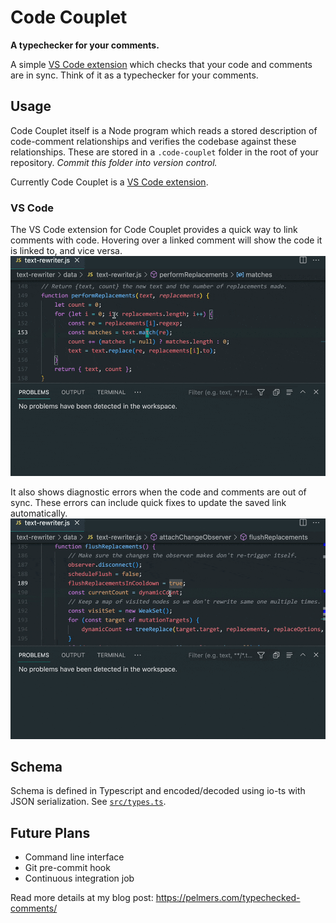 # Code Couplet

**A typechecker for your comments.**

A simple [VS Code extension](https://marketplace.visualstudio.com/items?itemName=pelmers.code-couplet-vscode) which checks that your code and comments are in sync.
Think of it as a typechecker for your comments.

## Usage

Code Couplet itself is a Node program which reads a stored description of code-comment relationships and verifies the codebase against these relationships.
These are stored in a `.code-couplet` folder in the root of your repository.
_Commit this folder into version control._

Currently Code Couplet is a [VS Code extension](https://marketplace.visualstudio.com/items?itemName=pelmers.code-couplet-vscode).

### VS Code

The VS Code extension for Code Couplet provides a quick way to link comments with code.
Hovering over a linked comment will show the code it is linked to, and vice versa.
![Example 1](vscode-extension/examples/manual_pin_demo.gif)

It also shows diagnostic errors when the code and comments are out of sync.
These errors can include quick fixes to update the saved link automatically.
![Example 2](vscode-extension/examples/auto_pin_demo.gif)

## Schema

Schema is defined in Typescript and encoded/decoded using io-ts with JSON serialization.
See [`src/types.ts`](src/types.ts).

## Future Plans

- Command line interface
- Git pre-commit hook
- Continuous integration job

Read more details at my blog post: https://pelmers.com/typechecked-comments/

